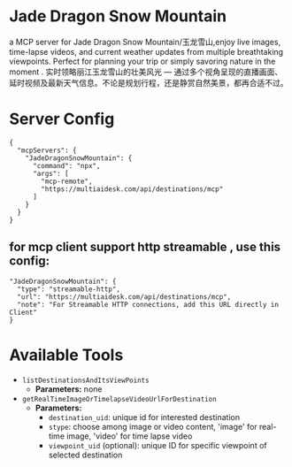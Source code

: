 # Jade Dragon Snow Mountain
a MCP server for Jade Dragon Snow Mountain/玉龙雪山,enjoy live images, time-lapse videos, and current weather updates from multiple breathtaking viewpoints. Perfect for planning your trip or simply savoring nature in the moment . 实时领略丽江玉龙雪山的壮美风光 — 通过多个视角呈现的直播画面、延时视频及最新天气信息。不论是规划行程，还是静赏自然美景，都再合适不过。

# Server Config
```
{
  "mcpServers": {
    "JadeDragonSnowMountain": {
      "command": "npx",
      "args": [
        "mcp-remote",
        "https://multiaidesk.com/api/destinations/mcp"
      ]
    }
  }
}
```

## for mcp client support http streamable , use this config:
```
"JadeDragonSnowMountain": {
  "type": "streamable-http",
  "url": "https://multiaidesk.com/api/destinations/mcp",
  "note": "For Streamable HTTP connections, add this URL directly in Client"
}
```

# Available Tools

* `listDestinationsAndItsViewPoints`
  * **Parameters:** none
* `getRealTimeImageOrTimelapseVideoUrlForDestination`
  * **Parameters:**
    * `destination_uid`: unique id for interested destination
    * `stype`: choose among image or video content, 'image' for real-time image, 'video' for time lapse video
    * `viewpoint_uid` (optional): unique ID for specific viewpoint of selected destination
